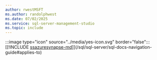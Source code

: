 ```yaml
---
author: rwestMSFT
ms.author: randolphwest
ms.date: 07/02/2025
ms.service: sql-server-management-studio
ms.topic: include
---
```


:::image type="icon" source="../media/yes-icon.svg" border="false"::: [[!INCLUDE [ssazuresynapse-md](../ssazuresynapse-md.md)]](/sql/sql-server/sql-docs-navigation-guide#applies-to)
